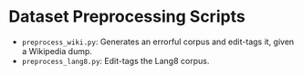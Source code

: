 # Dataset Preprocessing Scripts
- `preprocess_wiki.py`: Generates an errorful corpus and edit-tags it, given a Wikipedia dump.
- `preprocess_lang8.py`: Edit-tags the Lang8 corpus.
